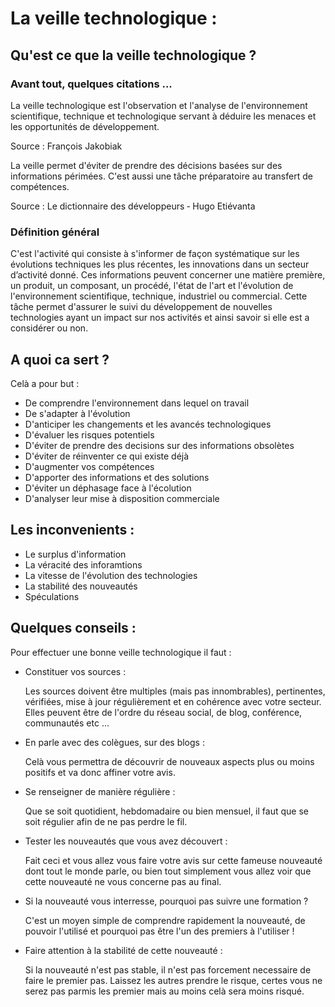 # La veille technologique :

## Qu'est ce que la veille technologique ?

### Avant tout, quelques citations ...

La veille technologique est l'observation et l'analyse de l'environnement scientifique, technique et technologique servant à déduire les menaces et les opportunités de développement.

Source : François Jakobiak

La veille permet d'éviter de prendre des décisions basées sur des informations périmées. C'est aussi une tâche préparatoire au transfert de compétences.

Source : Le dictionnaire des développeurs ‐ Hugo Etiévanta

### Définition général

C'est l'activité qui consiste à  s'informer de façon systématique sur les évolutions techniques les plus récentes, les innovations dans un secteur d’activité donné. Ces informations peuvent concerner une matière première, un produit, un composant, un procédé, l'état de l'art et l'évolution de l'environnement scientifique, technique, industriel ou commercial. Cette tâche permet d'assurer le suivi du développement de nouvelles technologies ayant un impact sur nos activités et ainsi savoir si elle est a considérer ou non.


## A quoi ca sert ? 

Celà a pour but :
- De comprendre l'environnement dans lequel on travail
- De s'adapter à l'évolution
- D'anticiper les changements et les avancés technologiques
- D'évaluer les risques potentiels
- D'éviter de prendre des decisions sur des informations obsolètes
- D'éviter de réinventer ce qui existe déjà
- D'augmenter vos compétences
- D'apporter des informations et des solutions
- D'éviter un déphasage face à l'écolution
- D'analyser leur mise à disposition commerciale

## Les inconvenients :

- Le surplus d'information
- La véracité des inforamtions
- La vitesse de l'évolution des technologies
- La stabilité des nouveautés
- Spéculations

## Quelques conseils :

Pour effectuer une bonne veille technologique il faut : 

- Constituer vos sources :

    Les sources doivent être multiples (mais pas innombrables), pertinentes, vérifiées, mise à jour régulièrement et en cohérence avec votre secteur. Elles peuvent être de l'ordre du réseau social, de blog, conférence, communautés etc ...

- En parle avec des colègues, sur des blogs :

    Celà vous permettra de découvrir de nouveaux aspects plus ou moins positifs et va donc affiner votre avis.

- Se renseigner de manière régulière :

    Que se soit quotidient, hebdomadaire ou bien mensuel, il faut que se soit régulier afin de ne pas perdre le fil.

- Tester les nouveautés que vous avez découvert :

    Fait ceci et vous allez vous faire votre avis sur cette fameuse nouveauté dont tout le monde parle, ou bien tout simplement vous allez voir que cette nouveauté ne vous concerne pas au final.

- Si la nouveauté vous interresse, pourquoi pas suivre une formation ?

    C'est un moyen simple de comprendre rapidement la nouveauté, de pouvoir l'utilisé et pourquoi pas être l'un des premiers à l'utiliser !

- Faire attention à la stabilité de cette nouveauté :

    Si la nouveauté n'est pas stable, il n'est pas forcement necessaire de faire le premier pas. Laissez les autres prendre le risque, certes vous ne serez pas parmis les premier mais au moins celà sera moins risqué.